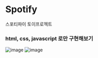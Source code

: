 # Spotify
 스포티파이 토이프로젝트
 
 <h3>html, css, javascript 로만 구현해보기</h3>

![image](https://user-images.githubusercontent.com/100131986/222344442-55380c7b-18c2-4e93-87c4-18cab65b8b1c.png)
![image](https://user-images.githubusercontent.com/100131986/222344486-b866a572-90fb-4388-90e2-ac56c05153d3.png)
